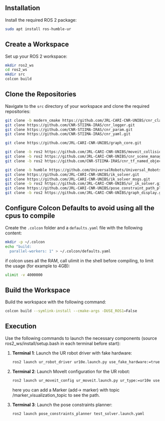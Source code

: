 ## Installation

Install the required ROS 2 package:

```bash
sudo apt install ros-humble-ur
```

## Create a Workspace

Set up your ROS 2 workspace:

```bash
mkdir ros2_ws
cd ros2_ws
mkdir src
colcon build
```

## Clone the Repositories

Navigate to the `src` directory of your workspace and clone the required repositories:

```bash
git clone -b modern_cmake https://github.com/JRL-CARI-CNR-UNIBS/cnr_class_loader.git
git clone https://github.com/CNR-STIIMA-IRAS/cnr_logger.git
git clone https://github.com/CNR-STIIMA-IRAS/cnr_param.git
git clone https://github.com/CNR-STIIMA-IRAS/cnr_yaml.git

git clone https://github.com/JRL-CARI-CNR-UNIBS/graph_core.git

git clone -b ros2 https://github.com/JRL-CARI-CNR-UNIBS/moveit_collision_checker.git
git clone -b ros2 https://github.com/JRL-CARI-CNR-UNIBS/cnr_scene_manager.git
git clone -b ros2 https://github.com/CNR-STIIMA-IRAS/cnr_tf_named_object_loader.git

git clone -b humble https://github.com/UniversalRobots/Universal_Robots_ROS2_Driver.git
git clone https://github.com/JRL-CARI-CNR-UNIBS/ik_solver.git
git clone https://github.com/JRL-CARI-CNR-UNIBS/ik_solver_msgs.git
git clone -b ros2 https://github.com/JRL-CARI-CNR-UNIBS/ur_ik_solver.git
git clone https://github.com/JRL-CARI-CNR-UNIBS/pose_constraint_path_planning.git
git clone -b ros2 https://github.com/JRL-CARI-CNR-UNIBS/graph_display.git
```

## Configure Colcon Defaults to avoid using all the cpus to compile

Create the `.colcon` folder and a `defaults.yaml` file with the following content:

```bash
mkdir -p ~/.colcon
echo "build:
  parallel-workers: 1" > ~/.colcon/defaults.yaml
```

if colcon uses all the RAM, call ulimit in the shell before compiling, to limit the usage (for example to 4GB):
```bash
ulimit -v 4000000
```

## Build the Workspace

Build the workspace with the following command:

```bash
colcon build --symlink-install --cmake-args -DUSE_ROS1=False
```

## Execution

Use the following commands to launch the necessary components (source ros2_ws/install/setup.bash in each terminal before start):

1. **Terminal 1**: Launch the UR robot driver with fake hardware:
   ```bash
   ros2 launch ur_robot_driver ur10e.launch.py use_fake_hardware:=true robot_ip:=127.0.0.1 activate_joint_controller:=true
   ```

2. **Terminal 2**: Launch MoveIt configuration for the UR robot:
   ```bash
   ros2 launch ur_moveit_config ur_moveit.launch.py ur_type:=ur10e use_fake_hardware:=true launch_rviz:=true
   ```

   here you can add a Marker (add-> marker) with topic /marker_visualization_topic to see the path.

3. **Terminal 3**: Launch the pose constraints planner:
   ```bash
   ros2 launch pose_constraints_planner test_solver.launch.yaml
   ```
